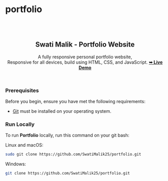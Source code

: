 # portfolio
<div align="center">
<br />
<br />
<h2 align="center">Swati Malik - Portfolio Website</h2>

A fully responsive personal portfolio website, <br />Responsive for all devices, build using HTML, CSS, and JavaScript.
<a href="https://github.com/SwatiMalik25.github.io/portfolio/"><strong>➥ Live Demo</strong></a>
</div>

<br />

### Prerequisites

Before you begin, ensure you have met the following requirements:

* [Git](https://git-scm.com/downloads "Download Git") must be installed on your operating system.

### Run Locally

To run **Portfolio** locally, run this command on your git bash:

Linux and macOS:

```bash
sudo git clone https://github.com/SwatiMalik25/portfolio.git
```

Windows:

```bash
git clone https://github.com/SwatiMalik25/portfolio.git
```



